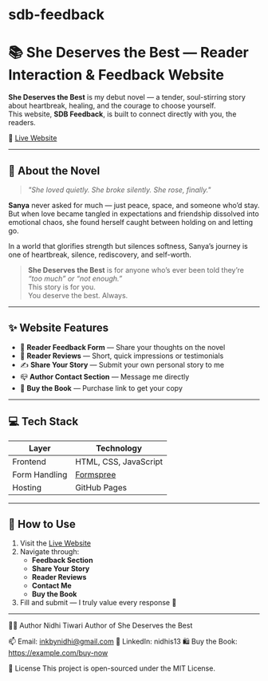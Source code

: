 # sdb-feedback
# 📚 She Deserves the Best — Reader Interaction & Feedback Website

**She Deserves the Best** is my debut novel — a tender, soul-stirring story about heartbreak, healing, and the courage to choose yourself.  
This website, **SDB Feedback**, is built to connect directly with you, the readers.

🔗 [Live Website](https://nidhi-ai01.github.io/sdb-feedback/)

---

## 📌 About the Novel

> *"She loved quietly. She broke silently. She rose, finally."*

**Sanya** never asked for much — just peace, space, and someone who’d stay. But when love became tangled in expectations and friendship dissolved into emotional chaos, she found herself caught between holding on and letting go.

In a world that glorifies strength but silences softness, Sanya’s journey is one of heartbreak, silence, rediscovery, and self-worth.

> **She Deserves the Best** is for anyone who’s ever been told they’re *“too much” or “not enough.”*  
> This story is for you.  
> You deserve the best. Always.

---

## ✨ Website Features

- 💬 **Reader Feedback Form** — Share your thoughts on the novel
- 📝 **Reader Reviews** — Short, quick impressions or testimonials
- ✍️ **Share Your Story** — Submit your own personal story to me
- 📪 **Author Contact Section** — Message me directly
- 🛒 **Buy the Book** — Purchase link to get your copy

---

## 💻 Tech Stack

| Layer         | Technology               |
|---------------|---------------------------|
| Frontend      | HTML, CSS, JavaScript    |
| Form Handling | [Formspree](https://formspree.io) |
| Hosting       | GitHub Pages             |

---

## 🚀 How to Use

1. Visit the [Live Website](https://nidhi-ai01.github.io/sdb-feedback/)
2. Navigate through:
   - **Feedback Section**
   - **Share Your Story**
   - **Reader Reviews**
   - **Contact Me**
   - **Buy the Book**
3. Fill and submit — I truly value every response 💙

---
🙋‍♀️ Author
Nidhi Tiwari
Author of She Deserves the Best

📫 Email: inkbynidhi@gmail.com
🔗 LinkedIn: nidhis13
🛍️ Buy the Book: https://example.com/buy-now 

📃 License
This project is open-sourced under the MIT License.
